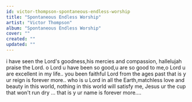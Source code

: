 ```yaml
---
id: victor-thompson-spontaneous-endless-worship
title: "Spontaneous Endless Worship"
artist: "Victor Thompson"
album: "Spontaneous Endless Worship"
cover: ""
created: ""
updated: ""
---
```


i have seen the Lord's goodness,his mercies and compassion, hallelujah praise the Lord.
o Lord u have been so good,u are so good to me,o Lord u are excellent in my life..
you been faithful Lord from the ages past that is y ur reign is forever more..
who is u Lord in all the Earth,matchless love and beauty in this world, nothing in this world will satisfy me, Jesus ur the cup that won't run dry ...
that is y ur name is forever more....
